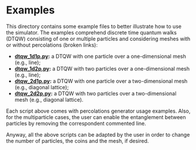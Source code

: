 # Examples

This directory contains some example files to better illustrate how to use the simulator. The examples comprehend discrete time quantum walks (DTQW) consisting of one or multiple particles and considering meshes with or without percolations (broken links):

- **[dtqw_1d1p.py](./dtqw_1d1p.py):** a DTQW with one particle over a one-dimensional mesh (e.g., line);
- **[dtqw_1d2p.py](./dtqw_1d2p.py):** a DTQW with two particles over a one-dimensional mesh (e.g., line);
- **[dtqw_2d1p.py](./dtqw_2d1p.py):** a DTQW with one particle over a two-dimensional mesh (e.g., diagonal lattice);
- **[dtqw_2d2p.py](./dtqw_2d2p.py):** a DTQW with two particles over a two-dimensional mesh (e.g., diagonal lattice).

Each script above comes with percolations generator usage examples. Also, for the multiparticle cases, the user can enable the entanglement between particles by removing the correspondent commented line.

Anyway, all the above scripts can be adapted by the user in order to change the number of particles, the coins and the mesh, if desired.
